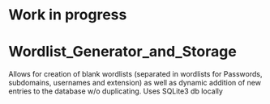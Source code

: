# Work in progress
# Wordlist_Generator_and_Storage
Allows for creation of blank wordlists (separated in wordlists for Passwords, subdomains, usernames and extension) as well as dynamic addition of new entries to the database w/o duplicating. Uses SQLite3 db locally 
